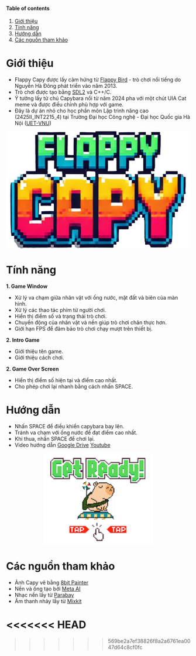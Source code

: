 #### Table of contents
1. [Giới thiệu](#introduction)
2. [Tính năng](#features)
3. [Hướng dẫn](#play)
4. [Các nguồn tham khảo](#installation)

# Giới thiệu <a name="introduction"></a>

* Flappy Capy được lấy cảm hứng từ [Flappy Bird](https://wikipedia.org/wiki/Flappy_Bird) - trò chơi nổi tiếng do Nguyễn Hà Đông phát triển vào năm 2013.
* Trò chơi được tạo bằng [SDL2](https://www.libsdl.org/download-2.0.php) và C++/C.
* Ý tưởng lấy từ chú Capybara nổi từ năm 2024 pha với một chút UIA Cat meme và được điều chỉnh phù hợp với game.
* Đây là dự án nhỏ cho học phần môn Lập trình nâng cao (2425II_INT2215_4) tại Trường Đại học Công nghệ - Đại học Quốc gia Hà Nội ([UET-VNU](https://vi.wikipedia.org/wiki/Tr%C6%B0%E1%BB%9Dng_%C4%90%E1%BA%A1i_h%E1%BB%8Dc_C%C3%B4ng_ngh%E1%BB%87,_%C4%90%E1%BA%A1i_h%E1%BB%8Dc_Qu%E1%BB%91c_gia_H%C3%A0_N%E1%BB%99i))

<p align="center">
<img width="508" height="320" src="game.png">
</p>

# Tính năng <a name="features"></a>

**1. Game Window**
* Xử lý va chạm giữa nhân vật với ống nước, mặt đất và biên của màn hình.
* Xử lý các thao tác phím từ người chơi.
* Hiển thị điểm số và trạng thái trò chơi.
* Chuyển động của nhân vật và nền giúp trò chơi chân thực hơn.
* Giới hạn FPS để đảm bảo trò chơi chạy mượt trên thiết bị.

**2. Intro Game**
* Giới thiệu tên game.
* Giới thiệu cách chơi.

**2. Game Over Screen**
* Hiển thị điểm số hiện tại và điểm cao nhất.
* Cho phép chơi lại nhanh bằng cách nhấn SPACE.

# Hướng dẫn <a name="play"></a>
* Nhấn SPACE để điều khiển capybara bay lên.
* Tránh va chạm với ống nước để đạt điểm cao nhất.
* Khi thua, nhấn SPACE để chơi lại.
* Video hướng dẫn [Google Drive](https://drive.google.com/file/d/1VetoJRyT46V3m1OQmOPBsts1kaQaCgxq/view?usp=drive_link)
[Youtube](https://www.youtube.com/watch?v=-V8599Y6m1w)
<p align="center">
<img width="300" height="250" src="huongdan.png">
</p>

# Các nguồn tham khảo <a name="installation"></a>

* Ảnh Capy vẽ bằng [8bit Painter](https://play.google.com/store/apps/details?id=com.onetap.bit8painter)
* Nền và ống tạo bởi [Meta AI](https://ai.meta.com/meta-ai/)
* Nhạc nền lấy từ [Parabay](https://pixabay.com/vi/music/search/lofi/?fbclid=IwZXh0bgNhZW0CMTEAAR2Pe8Uet4KfY68IOV_Lq-MMuII_w0j7xA0B2rPKOE1adSPbrM7odikEtMQ_aem_9JHalpCkn9oYqYGJ7baMpQ)
* Âm thanh nhảy lấy từ [Mixkit](https://mixkit.co/free-sound-effects/game/?fbclid=IwZXh0bgNhZW0CMTEAAR0aQLZUE-p4b-ymNBjwf6IKReo3uqoY0IRzsPzn6BMmfPRwEAIAGgtnhDw_aem_9HE2dA-44lYN7hWKrczbRQ)


<<<<<<< HEAD
=======

>>>>>>> 569be2a7ef38826f8a2a6761ea0047d64c8cf0fc
